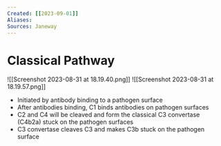 ```yaml
---
Created: [[2023-09-01]]
Aliases: 
Sources: Janeway
---
```

# Classical Pathway
![[Screenshot 2023-08-31 at 18.19.40.png]]
![[Screenshot 2023-08-31 at 18.19.57.png]]
- Initiated by antibody binding to a pathogen surface
- After antibodies binding, C1 binds antibodies on pathogen surfaces
- C2 and C4 will be cleaved and form the classical C3 convertase (C4b2a) stuck on the pathogen surfaces
- C3 convertase cleaves C3 and makes C3b stuck on the pathogen surface
